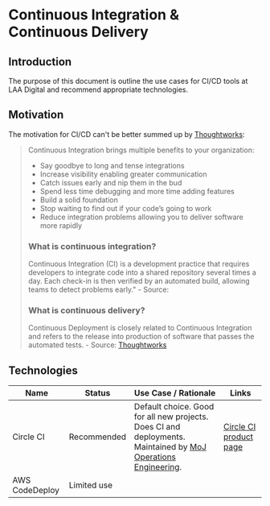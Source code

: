# Continuous Integration & Continuous Delivery

## Introduction

The purpose of this document is outline the use cases for CI/CD tools at LAA Digital and recommend appropriate technologies.

## Motivation

The motivation for CI/CD can't be better summed up by [Thoughtworks](https://www.thoughtworks.com/continuous-integration):

> Continuous Integration brings multiple benefits to your organization:
>
>- Say goodbye to long and tense integrations
>- Increase visibility enabling greater communication
>- Catch issues early and nip them in the bud
>- Spend less time debugging and more time adding features
>- Build a solid foundation
>- Stop waiting to find out if your code’s going to work
>- Reduce integration problems allowing you to deliver software more rapidly
>
>### What is continuous integration?
>
> Continuous Integration (CI) is a development practice that requires developers to integrate code into a shared repository several times a day. Each check-in is then verified by an automated build, allowing teams to detect problems early." - Source: 
>
>### What is continuous delivery?
>
> Continuous Deployment is closely related to Continuous Integration and refers to the release into production of software that passes the automated tests. - Source: [Thoughtworks](https://www.thoughtworks.com/continuous-integration)

## Technologies

| Name  | Status | Use Case / Rationale | Links |
| ------------- | ------------- | --- | --- |
| Circle CI | Recommended | Default choice. Good for all new projects. Does CI and deployments. Maintained by [MoJ Operations Engineering](https://operations-engineering.service.justice.gov.uk/documentation/services.html#our-services). | [Circle CI product page](https://circleci.com/product/) |
| AWS CodeDeploy  | Limited use  |  |  |

